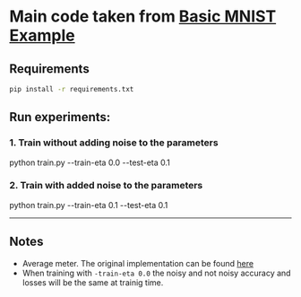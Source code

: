 # Main code taken from [Basic MNIST Example](https://github.com/pytorch/examples/tree/master/mnist)

## Requirements
```bash
pip install -r requirements.txt
```
## Run experiments:
### 1. Train without adding noise to the parameters
python train.py --train-eta 0.0 --test-eta 0.1

### 2. Train with added noise to the parameters
python train.py --train-eta 0.1 --test-eta 0.1

------------------------------------------------------------------------

## Notes
* Average meter. The original implementation can be found [here](https://github.com/pytorch/examples/blob/master/imagenet/main.py#L359-L380) 
* When training with `-train-eta 0.0` the noisy and not noisy accuracy and losses will be the same at trainig time.
